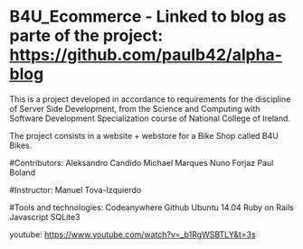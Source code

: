 # B4U_Ecommerce - Linked to blog as parte of the project: https://github.com/paulb42/alpha-blog
This is a project developed in accordance to requirements for the discipline of Server Side Development, from the Science and Computing with Software Development Specialization course of National College of Ireland.

The project consists in a website + webstore for a Bike Shop called B4U Bikes.

#Contributors:
Aleksandro Candido
Michael Marques
Nuno Forjaz
Paul Boland

#Instructor:
Manuel Tova-Izquierdo

#Tools and technologies:
Codeanywhere
Github
Ubuntu 14.04
Ruby on Rails
Javascript
SQLite3


youtube: https://www.youtube.com/watch?v=_b1RgWSBTLY&t=3s
